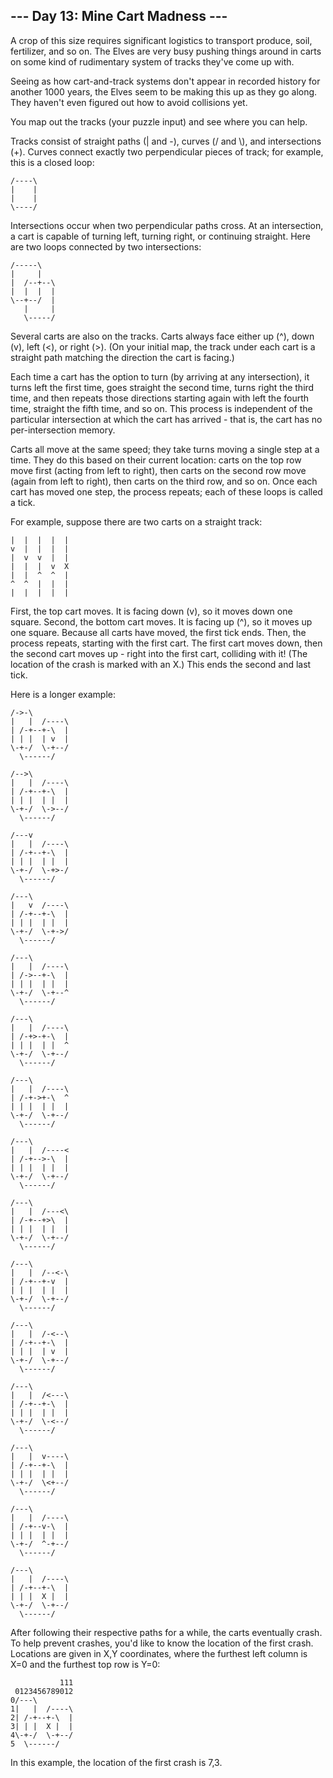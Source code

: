 ## --- Day 13: Mine Cart Madness ---

A crop of this size requires significant logistics to transport produce, soil, fertilizer, and so on. The Elves are very busy pushing things around in carts on some kind of rudimentary system of tracks they've come up with.

Seeing as how cart-and-track systems don't appear in recorded history for another 1000 years, the Elves seem to be making this up as they go along. They haven't even figured out how to avoid collisions yet.

You map out the tracks (your puzzle input) and see where you can help.

Tracks consist of straight paths (| and -), curves (/ and \\), and intersections (+). Curves connect exactly two perpendicular pieces of track; for example, this is a closed loop:

```
/----\
|    |
|    |
\----/
```

Intersections occur when two perpendicular paths cross. At an intersection, a cart is capable of turning left, turning right, or continuing straight. Here are two loops connected by two intersections:

```
/-----\
|     |
|  /--+--\
|  |  |  |
\--+--/  |
   |     |
   \-----/
```

Several carts are also on the tracks. Carts always face either up (^), down (v), left (<), or right (>). (On your initial map, the track under each cart is a straight path matching the direction the cart is facing.)

Each time a cart has the option to turn (by arriving at any intersection), it turns left the first time, goes straight the second time, turns right the third time, and then repeats those directions starting again with left the fourth time, straight the fifth time, and so on. This process is independent of the particular intersection at which the cart has arrived - that is, the cart has no per-intersection memory.

Carts all move at the same speed; they take turns moving a single step at a time. They do this based on their current location: carts on the top row move first (acting from left to right), then carts on the second row move (again from left to right), then carts on the third row, and so on. Once each cart has moved one step, the process repeats; each of these loops is called a tick.

For example, suppose there are two carts on a straight track:

```
|  |  |  |  |
v  |  |  |  |
|  v  v  |  |
|  |  |  v  X
|  |  ^  ^  |
^  ^  |  |  |
|  |  |  |  |
```

First, the top cart moves. It is facing down (v), so it moves down one square. Second, the bottom cart moves. It is facing up (^), so it moves up one square. Because all carts have moved, the first tick ends. Then, the process repeats, starting with the first cart. The first cart moves down, then the second cart moves up - right into the first cart, colliding with it! (The location of the crash is marked with an X.) This ends the second and last tick.

Here is a longer example:

```
/->-\        
|   |  /----\
| /-+--+-\  |
| | |  | v  |
\-+-/  \-+--/
  \------/   
```

```
/-->\        
|   |  /----\
| /-+--+-\  |
| | |  | |  |
\-+-/  \->--/
  \------/   
```

```
/---v        
|   |  /----\
| /-+--+-\  |
| | |  | |  |
\-+-/  \-+>-/
  \------/   
```

```
/---\        
|   v  /----\
| /-+--+-\  |
| | |  | |  |
\-+-/  \-+->/
  \------/   
```

```
/---\        
|   |  /----\
| /->--+-\  |
| | |  | |  |
\-+-/  \-+--^
  \------/   
```

```
/---\        
|   |  /----\
| /-+>-+-\  |
| | |  | |  ^
\-+-/  \-+--/
  \------/   
```

```
/---\        
|   |  /----\
| /-+->+-\  ^
| | |  | |  |
\-+-/  \-+--/
  \------/   
```

```
/---\        
|   |  /----<
| /-+-->-\  |
| | |  | |  |
\-+-/  \-+--/
  \------/   
```

```
/---\        
|   |  /---<\
| /-+--+>\  |
| | |  | |  |
\-+-/  \-+--/
  \------/   
```

```
/---\        
|   |  /--<-\
| /-+--+-v  |
| | |  | |  |
\-+-/  \-+--/
  \------/   
```

```
/---\        
|   |  /-<--\
| /-+--+-\  |
| | |  | v  |
\-+-/  \-+--/
  \------/   
```

```
/---\        
|   |  /<---\
| /-+--+-\  |
| | |  | |  |
\-+-/  \-<--/
  \------/   
```

```
/---\        
|   |  v----\
| /-+--+-\  |
| | |  | |  |
\-+-/  \<+--/
  \------/   
```

```
/---\        
|   |  /----\
| /-+--v-\  |
| | |  | |  |
\-+-/  ^-+--/
  \------/   
```

```
/---\        
|   |  /----\
| /-+--+-\  |
| | |  X |  |
\-+-/  \-+--/
  \------/   
```

After following their respective paths for a while, the carts eventually crash. To help prevent crashes, you'd like to know the location of the first crash. Locations are given in X,Y coordinates, where the furthest left column is X=0 and the furthest top row is Y=0:

```
           111
 0123456789012
0/---\        
1|   |  /----\
2| /-+--+-\  |
3| | |  X |  |
4\-+-/  \-+--/
5  \------/   
```

In this example, the location of the first crash is 7,3.
